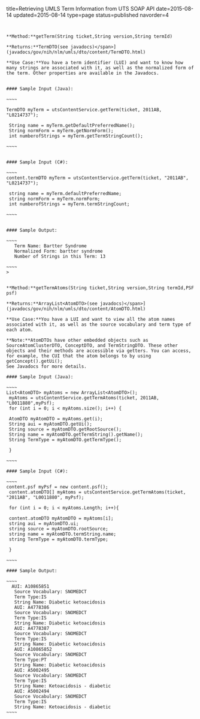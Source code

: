 title=Retrieving UMLS Term Information from UTS SOAP API
date=2015-08-14
updated=2015-08-14
type=page
status=published
navorder=4
~~~~~~


**Method:**getTerm(String ticket,String version,String termId)

**Returns:**TermDTO(see javadocs)</span>](javadocs/gov/nih/nlm/umls/dto/content/TermDTO.html)

**Use Case:**You have a term identifier (LUI) and want to know how many strings are associated with it, as well as the normalized form of the term. Other properties are available in the Javadocs.


#### Sample Input (Java):

~~~~

TermDTO myTerm = utsContentService.getTerm(ticket, 2011AB, "L0214737");

 String name = myTerm.getDefaultPreferredName();
 String normForm = myTerm.getNormForm();
 int numberofStrings = myTerm.getTermStringCount();
 
~~~~


#### Sample Input (C#):

~~~~
content.termDTO myTerm = utsContentService.getTerm(ticket, "2011AB", "L0214737");

 string name = myTerm.defaultPreferredName;
 string normForm = myTerm.normForm;
 int numberofStrings = myTerm.termStringCount;

~~~~


#### Sample Output:

~~~~
   Term Name: Bartter Syndrome
   Normalized Form: bartter syndrome
   Number of Strings in this Term: 13
   
~~~~
>


**Method:**getTermAtoms(String ticket,String version,String termId,PSF psf)

**Returns:**ArrayList<AtomDTO>(see javadocs)</span>](javadocs/gov/nih/nlm/umls/dto/content/AtomDTO.html)

**Use Case:**You have a LUI and want to view all the atom names associated with it, as well as the source vocabulary and term type of each atom.

**Note:**AtomDTOs have other embedded objects such as SourceAtomClusterDTO, ConceptDTO, and TermStringDTO. These other objects and their methods are accessible via getters. You can access, for example, the CUI that the atom belongs to by using getConcept().getUi();
See Javadocs for more details.

#### Sample Input (Java):

~~~~
List<AtomDTO> myAtoms = new ArrayList<AtomDTO>();
 myAtoms = utsContentService.getTermAtoms(ticket, 2011AB, "L0011880",myPsf);
 for (int i = 0; i < myAtoms.size(); i++) {

 AtomDTO myAtomDTO = myAtoms.get(i);
 String aui = myAtomDTO.getUi();
 String source = myAtomDTO.getRootSource();
 String name = myAtomDTO.getTermString().getName();
 String TermType = myAtomDTO.getTermType();

 }

~~~~

#### Sample Input (C#):

~~~~
content.psf myPsf = new content.psf();
 content.atomDTO[] myAtoms = utsContentService.getTermAtoms(ticket, "2011AB", "L0011880", myPsf);

 for (int i = 0; i < myAtoms.Length; i++){

 content.atomDTO myAtomDTO = myAtoms[i];
 string aui = myAtomDTO.ui;
 string source = myAtomDTO.rootSource;
 string name = myAtomDTO.termString.name;
 string TermType = myAtomDTO.termType;

 }
 
~~~~

#### Sample Output:

~~~~
  AUI: A10865851
   Source Vocabulary: SNOMEDCT
   Term Type:IS
   String Name: Diabetic ketoacidosis
   AUI: A4778386
   Source Vocabulary: SNOMEDCT
   Term Type:IS
   String Name: Diabetic ketoacidosis
   AUI: A4778387
   Source Vocabulary: SNOMEDCT
   Term Type:IS
   String Name: Diabetic ketoacidosis
   AUI: A10865852
   Source Vocabulary: SNOMEDCT
   Term Type:PT
   String Name: Diabetic ketoacidosis
   AUI: A5002495
   Source Vocabulary: SNOMEDCT
   Term Type:IS
   String Name: Ketoacidosis - diabetic
   AUI: A5002494
   Source Vocabulary: SNOMEDCT
   Term Type:IS
   String Name: Ketoacidosis - diabetic
~~~~

